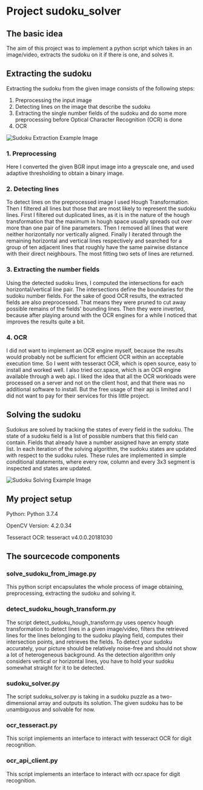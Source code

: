 # Project sudoku_solver
## The basic idea
The aim of this project was to implement a python script which takes in an image/video,
extracts the sudoku on it if there is one, and solves it.


## Extracting the sudoku
Extracting the sudoku from the given image consists of the following steps:

1. Preprocessing the input image
2. Detecting lines on the image that describe the sudoku
3. Extracting the single number fields of the sudoku and do some more preprocessing
   before Optical Character Recognition (OCR) is done
4. OCR

![Sudoku Extraction Example Image](https://user-images.githubusercontent.com/54138402/98471230-295e2900-21eb-11eb-9a8d-4f1eb55634e1.PNG)

### 1. Preprocessing
Here I converted the given BGR input image into a greyscale one,
and used adaptive thresholding to obtain a binary image.

### 2. Detecting lines
To detect lines on the preprocessed image I used Hough Transformation.
Then I filtered all lines but those that are most likely to represent the sudoku lines.
First I filtered out duplicated lines, as it is in the nature of the hough transformation that
the maximum in hough space usually spreads out over more than one pair of line parameters.
Then I removed all lines that were neither horizontally nor vertically aligned.
Finally I iterated through the remaining horizontal and vertical lines respectively and searched for a group of ten adjacent lines
that roughly have the same pairwise distance with their direct neighbours.
The most fitting two sets of lines are returned.

### 3. Extracting the number fields
Using the detected sudoku lines, I computed the intersections for each horizontal/vertical line pair.
The intersections define the boundaries for the sudoku number fields.
For the sake of good OCR results, the extracted fields are also preprocessed.
That means they were pruned to cut away possible remains of the fields' bounding lines.
Then they were inverted, because after playing around with the OCR engines for a while I noticed
that improves the results quite a bit.

### 4. OCR
I did not want to implement an OCR engine myself, because the results would probably not be sufficient
for efficient OCR within an acceptable execution time.
So I went with tesseract OCR, which is open source, easy to install and worked well.
I also tried ocr.space, which is an OCR engine available through a web api.
I liked the idea that all the OCR workloads were processed on a server and not on the client host,
and that there was no additional software to install.
But the free usage of their api is limited and I did not want to pay for their services for this little project.


## Solving the sudoku
Sudokus are solved by tracking the states of every field in the sudoku.
The state of a sudoku field is a list of possible numbers that this field can contain.
Fields that already have a number assigned have an empty state list.
In each iteration of the solving algorithm, the sudoku states are updated with respect to the sudoku rules.
These rules are implemented in simple conditional statements, where every row, column and every 3x3 segment
is inspected and states are updated.

![Sudoku Solving Example Image](https://user-images.githubusercontent.com/54138402/98471243-38dd7200-21eb-11eb-8686-c1fe07d505aa.PNG)


## My project setup
Python: Python 3.7.4

OpenCV Version: 4.2.0.34

Tesseract OCR: tesseract v4.0.0.20181030


## The sourcecode components
### solve_sudoku_from_image.py
This python script encapsulates the whole process of image obtaining, preprocessing, extracting the sudoku and solving it.

### detect_sudoku_hough_transform.py
The script detect_sudoku_hough_transform.py uses opencv hough transformation
to detect lines in a given image/video, filters the retrieved lines for
the lines belonging to the sudoku playing field, computes their intersection points,
and retrieves the fields.
To detect your sudoku accurately, your picture should be relatively noise-free and 
should not show a lot of heterogeneous background.
As the detection algorithm only considers vertical or horizontal lines, you have
to hold your sudoku somewhat straight for it to be detected.

### sudoku_solver.py
The script sudoku_solver.py is taking in a sudoku puzzle as a two-dimensional array and outputs its solution.
The given sudoku has to be unambiguous and solvable for now.

### ocr_tesseract.py
This script implements an interface to interact with tesseract OCR for digit recognition.

### ocr_api_client.py
This script implements an interface to interact with ocr.space for digit recognition.

